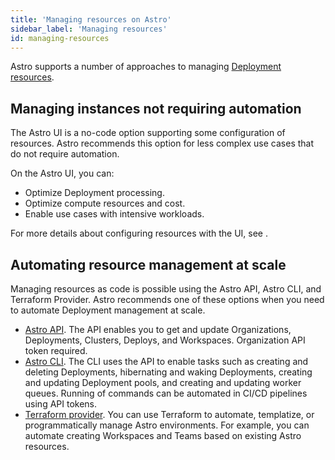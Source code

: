 ```yaml
---
title: 'Managing resources on Astro'
sidebar_label: 'Managing resources'
id: managing-resources
---
```


Astro supports a number of approaches to managing [Deployment resources](https://www.astronomer.io/docs/astro/deployment-settings#deployment-resources).

## Managing instances not requiring automation

The Astro UI is a no-code option supporting some configuration of resources. Astro recommends this option for less complex use cases that do not require automation.

On the Astro UI, you can:

- Optimize Deployment processing.
- Optimize compute resources and cost.
- Enable use cases with intensive workloads.

For more details about configuring resources with the UI, see .

## Automating resource management at scale

Managing resources as code is possible using the Astro API, Astro CLI, and Terraform Provider. Astro recommends one of these options when you need to automate Deployment management at scale.

- [Astro API](https://www.astronomer.io/docs/api). The API enables you to get and update Organizations, Deployments, Clusters, Deploys, and Workspaces. Organization API token required.
- [Astro CLI](https://www.astronomer.io/docs/astro/cli/overview). The CLI uses the API to enable tasks such as creating and deleting Deployments, hibernating and waking Deployments, creating and updating Deployment pools, and creating and updating worker queues. Running of commands can be automated in CI/CD pipelines using API tokens.
- [Terraform provider](https://www.astronomer.io/docs/astro/terraform-provider). You can use Terraform to automate, templatize, or programmatically manage Astro environments. For example, you can automate creating Workspaces and Teams based on existing Astro resources.
